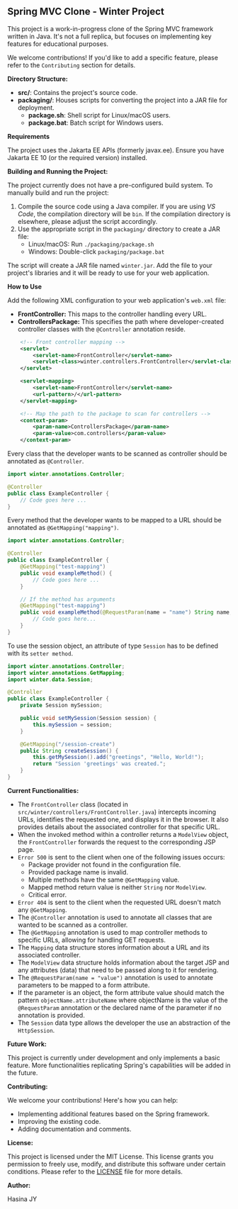 ## Spring MVC Clone - Winter Project

This project is a work-in-progress clone of the Spring MVC framework written in Java. It's not a full replica, but focuses on implementing key features for educational purposes.

We welcome contributions! If you'd like to add a specific feature, please refer to the `Contributing` section for details.

**Directory Structure:**

* **src/**: Contains the project's source code.
* **packaging/**: Houses scripts for converting the project into a JAR file for deployment.
    * **package.sh**: Shell script for Linux/macOS users.
    * **package.bat**: Batch script for Windows users.

**Requirements**

The project uses the Jakarta EE APIs (formerly javax.ee). Ensure you have Jakarta EE 10 (or the required version) installed.

**Building and Running the Project:**

The project currently does not have a pre-configured build system. To manually build and run the project:

1. Compile the source code using a Java compiler. If you are using *VS Code*, the compilation directory will be `bin`. If the compilation directory is elsewhere, please adjust the script accordingly.
2. Use the appropriate script in the `packaging/` directory to create a JAR file:
    * Linux/macOS: Run `./packaging/package.sh`
    * Windows: Double-click `packaging/package.bat`

The script will create a JAR file named `winter.jar`. Add the file to your project's libraries and it will be ready to use for your web application.

**How to Use**

Add the following XML configuration to your web application's `web.xml` file:
* **FrontController:** This maps to the controller handling every URL.
* **ControllersPackage:** This specifies the path where developer-created controller classes with the `@Controller` annotation reside.
```XML
    <!-- Front controller mapping -->
    <servlet>
        <servlet-name>FrontController</servlet-name>
        <servlet-class>winter.controllers.FrontController</servlet-class>
    </servlet>

    <servlet-mapping>
        <servlet-name>FrontController</servlet-name>
        <url-pattern>/</url-pattern>
    </servlet-mapping>

    <!-- Map the path to the package to scan for controllers -->
    <context-param>
        <param-name>ControllersPackage</param-name>
        <param-value>com.controllers</param-value>
    </context-param>
```
Every class that the developer wants to be scanned as controller should be annotated as `@Controller`.
```java
import winter.annotations.Controller;

@Controller
public class ExampleController {
    // Code goes here ...
}
```
Every method that the developer wants to be mapped to a URL should be annotated as `@GetMapping("mapping")`.
```java
import winter.annotations.Controller;

@Controller
public class ExampleController {
    @GetMapping("test-mapping")
    public void exampleMethod() {
        // Code goes here ...
    }

    // If the method has arguments
    @GetMapping("test-mapping")
    public void exampleMethod(@RequestParam(name = "name") String name, ...) {
        // Code goes here...
    }
}
```
To use the session object, an attribute of type `Session` has to be defined with its `setter method`.
```java
import winter.annotations.Controller;
import winter.annotations.GetMapping;
import winter.data.Session;

@Controller
public class ExampleController {
    private Session mySession;

    public void setMySession(Session session) {
        this.mySession = session;
    }

    @GetMapping("/session-create")
    public String createSession() {
        this.getMySession().add("greetings", "Hello, World!");
        return "Session 'greetings' was created.";
    }
}
```

**Current Functionalities:**

* The `FrontController` class (located in `src/winter/controllers/FrontController.java`) intercepts incoming URLs, identifies the requested one, and displays it in the browser. It also provides details about the associated controller for that specific URL.
* When the invoked method within a controller returns a `ModelView` object, the `FrontController` forwards the request to the corresponding JSP page.
* `Error 500` is sent to the client when one of the following issues occurs:
  * Package provider not found in the configuration file.
  * Provided package name is invalid.
  * Multiple methods have the same `@GetMapping` value.
  * Mapped method return value is neither `String` nor `ModelView`.
  * Critical error.
* `Error 404` is sent to the client when the requested URL doesn't match any `@GetMapping`.
* The `@Controller` annotation is used to annotate all classes that are wanted to be scanned as a controller.
* The `@GetMapping` annotation is used to map controller methods to specific URLs, allowing for handling GET requests.
* The `Mapping` data structure stores information about a URL and its associated controller.
* The `ModelView` data structure holds information about the target JSP and any attributes (data) that need to be passed along to it for rendering.
* The `@RequestParam(name = "value")` annotation is used to annotate parameters to be mapped to a form attribute.
* If the parameter is an object, the form attribute value should match the pattern `objectName.attributeName` where objectName is the value of the `@RequestParam` annotation or the declared name of the parameter if no annotation is provided.
* The `Session` data type allows the developer the use an abstraction of the `HttpSession`.

**Future Work:**

This project is currently under development and only implements a basic feature. More functionalities replicating Spring's capabilities will be added in the future.

**Contributing:**

We welcome your contributions! Here's how you can help:

* Implementing additional features based on the Spring framework.
* Improving the existing code.
* Adding documentation and comments.

**License:**

This project is licensed under the MIT License. This license grants you permission to freely use, modify, and distribute this software under certain conditions. Please refer to the [LICENSE](./LICENSE.md) file for more details.

**Author:**

Hasina JY

